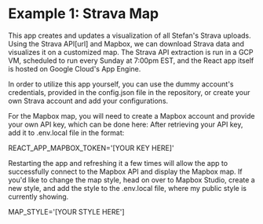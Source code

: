 # Example 1: Strava Map

This app creates and updates a visualization of all Stefan's Strava uploads. Using the Strava API[url] and Mapbox, we can download Strava data and visualizes it on a customized map. The Strava API extraction is run in a GCP VM, scheduled to run every Sunday at 7:00pm EST, and the React app itself is hosted on Google Cloud's App Engine. 

In order to utilize this app yourself, you can use the dummy account's credentials, provided in the config.json file in the repository, or create your own Strava account and add your configurations. 

For the Mapbox map, you will need to create a Mapbox account and provide your own API key, which can be done here: After retrieving your API key, add it to .env.local file in the format:

REACT_APP_MAPBOX_TOKEN='[YOUR KEY HERE]'

Restarting the app and refreshing it a few times will allow the app to successfully connect to the Mapbox API and display the Mapbox map. If you'd like to change the map style, head on over to Mapbox Studio, create a new style, and add the style to the .env.local file, where my public style is currently showing. 

MAP_STYLE='[YOUR STYLE HERE']



